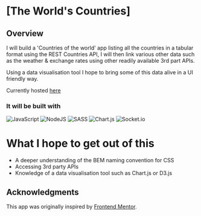 # [The World's Countries]

## Overview

I will build a 'Countries of the world' app listing all the countries in a tabular format using the REST Countries API, I will then link various other data such as the weather & exchange rates using other readily available 3rd part APIs. 

Using a data visualisation tool I hope to bring some of this data alive in a UI friendly way.

Currently hosted [here]

### It will be built with

![JavaScript](https://img.shields.io/badge/javascript-%23323330.svg?style=for-the-badge&logo=javascript&logoColor=%23F7DF1E)
![NodeJS](https://img.shields.io/badge/node.js-6DA55F?style=for-the-badge&logo=node.js&logoColor=white)
![SASS](https://img.shields.io/badge/SASS-hotpink.svg?style=for-the-badge&logo=SASS&logoColor=white)
![Chart.js](https://img.shields.io/badge/chart.js-F5788D.svg?style=for-the-badge&logo=chart.js&logoColor=white)
![Socket.io](https://img.shields.io/badge/Socket.io-black?style=for-the-badge&logo=socket.io&badgeColor=010101)

# What I hope to get out of this

- A deeper understanding of the BEM naming convention for CSS
- Accessing 3rd party APIs
- Knowledge of a data visualisation tool such as Chart.js or D3.js

## Acknowledgments

This app was originally inspired by [Frontend Mentor](https://www.frontendmentor.io/challenges/rest-countries-api-with-color-theme-switcher-5cacc469fec04111f7b848ca).

[here]: https://countries-in-the-world.herokuapp.com/
